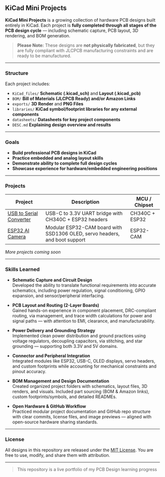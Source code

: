 ## KiCad Mini Projects

**KiCad Mini Projects** is a growing collection of hardware PCB designs built entirely in KiCad. Each project is **fully completed through all stages of the PCB design cycle** — including schematic capture, PCB layout, 3D rendering, and BOM generation.

> **Please Note:** These designs are **not physically fabricated**, but they are fully compliant with JLCPCB manufacturing constraints and are ready to be manufactured.

---

### Structure

Each project includes:
- `KiCad_files/` **Schematic (.kicad_sch)** and **Layout (.kicad_pcb)**
- `BOM/` **Bill of Materials (JLCPCB Ready) and/or Amazon Links**
- `exports/` **3D Render** and **PNG Files**
- `libraries/` **KiCad symbol/footprint libraries for any external components**
- `datasheets/` **Datasheets for key project components**
- `DESC.md` **Explaining design overview and results**

---

### Goals

- **Build professional PCB designs in KiCad**
- **Practice embedded and analog layout skills**
- **Demonstrate ability to complete full design cycles**
- **Showcase experience for hardware/embedded engineering positions**

---

### Projects

| Project | Description | MCU / Chipset |
|---------|-------------|----------------|
| [USB to Serial Converter](./USB_to_Serial_Converter) | USB-C to 3.3V UART bridge with CH340C + ESP32 headers | CH340C + ESP32 |
| [ESP32 AI Camera](./ESP32_AI_CAM) | Modular ESP32-CAM board with SSD1306 OLED, servo headers, and boot support | ESP32-CAM |

*More projects coming soon*

---

### Skills Learned

- **Schematic Capture and Circuit Design**  
  Developed the ability to translate functional requirements into accurate schematics, including power regulation, signal conditioning, GPIO expansion, and sensor/peripheral interfacing.

- **PCB Layout and Routing (2-Layer Boards)**  
  Gained hands-on experience in component placement, DRC-compliant routing, via management, and trace width calculations for power and signal paths — with attention to EMI, clearance, and manufacturability.

- **Power Delivery and Grounding Strategy**  
  Implemented clean power distribution and ground practices using voltage regulators, decoupling capacitors, via stitching, and star grounding — supporting both 3.3V and 5V domains.

- **Connector and Peripheral Integration**  
  Integrated modules like ESP32, USB-C, OLED displays, servo headers, and custom footprints while accounting for mechanical constraints and pinout accuracy.

- **BOM Management and Design Documentation**  
  Created organized project folders with schematics, layout files, 3D renders, and visuals. Included part sourcing (BOM & Amazon links), custom footprints/symbols, and detailed READMEs.

- **Open Hardware & GitHub Workflow**  
  Practiced modular project documentation and GitHub repo structure with clear commits, license files, and image previews — aligned with open-source hardware sharing standards.

---

### License

All designs in this repository are released under the [MIT License](./LICENSE). You are free to use, modify, and share them with attribution.

---

> This repository is a live portfolio of my PCB Design learning progress

